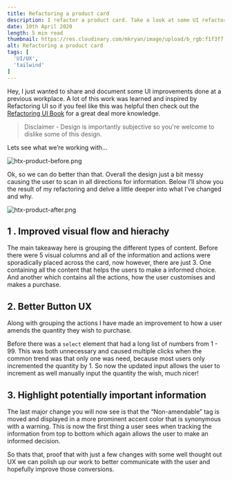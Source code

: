 ```yaml
---
title: Refactoring a product card
description: I refactor a product card. Take a look at some UI refactoring and see how small improvements can make a big difference.
date: 10th April 2020
length: 5 min read
thumbnail: https://res.cloudinary.com/mkryan/image/upload/b_rgb:f1f3f7,c_thumb,w_400/v1618092340/Voodoo/htx-product-after_ubcnat.png
alt: Refactoring a product card
tags: [
  'UI/UX',
  'tailwind'
]
---
```


Hey, I just wanted to share and document some UI improvements done at a previous workplace. A lot of this work was learned and inspired by Refactoring UI so if you feel like this was helpful then check out the [Refactoring UI Book](https://refactoringui.com/book/) for a great deal more knowledge.

> Disclaimer - Design is importantly subjective so you're welcome to dislike some of this design.

Lets see what we’re working with…

![htx-product-before.png](https://res.cloudinary.com/mkryan/image/upload/v1618092340/Voodoo/htx-product-before_hqzlzt.png)

Ok, so we can do better than that. Overall the design just a bit messy causing the user to scan in all directions for information. Below I’ll show you the result of my refactoring and delve a little deeper into what I’ve changed and why.

![htx-product-after.png](https://res.cloudinary.com/mkryan/image/upload/v1618092340/Voodoo/htx-product-after_ubcnat.png)

## 1 . Improved visual flow and hierachy

The main takeaway here is grouping the different types of content. Before there were 5 visual columns and all of the information and actions were sporadically placed across the card, now however, there are just 3. One containing all the content that helps the users to make a informed choice. And another which contains all the actions, how the user customises and makes a purchase.

## 2. Better Button UX

Along with grouping the actions I have made an improvement to how a user amends the quantity they wish to purchase.

Before there was a `select` element that had a long list of numbers from 1 - 99. This was both unnecessary and caused multiple clicks when the common trend was that only one was need, because most users only incremented the quantity by 1. So now the updated input allows the user to increment as well manually input the quantity the wish, much nicer!

## 3. Highlight potentially important information

The last major change you will now see is that the  “Non-amendable” tag is moved and displayed in a more prominent accent color that is synonymous with a warning. This is now the first thing a user sees when tracking the information from top to bottom which again allows the user to make an informed decision.

So thats that, proof that with just a few changes with some well thought out UX we can polish up our work to better communicate with the user and hopefully improve those conversions.

